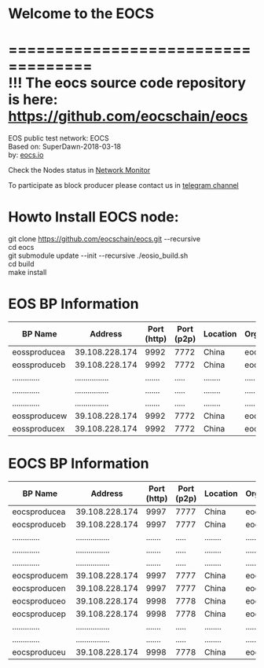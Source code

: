 # Welcome to the EOCS 

===================================  
!!! The eocs source code repository is here:  
https://github.com/eocschain/eocs  
===================================  

EOS public test network: EOCS   
Based on: SuperDawn-2018-03-18  
by: <a target="_blank" href="http://eocs.io">eocs.io</a>  


Check the Nodes status in <a target="_blank" href="http://eocsscan.com:8088">Network Monitor</a>

To participate as block producer please contact us in <a target="_blank" href="https://t.me/eocschain">telegram channel</a>


# Howto Install EOCS node:  
  
git clone https://github.com/eocschain/eocs.git --recursive  
cd eocs  
git submodule update --init --recursive
./eosio_build.sh  
cd build  
make install


# EOS BP Information
| BP Name | Address | Port (http) | Port (p2p) | Location | Organisation |
|---------|---------|-------------|------------|----------|--------------|
| eossproducea | 39.108.228.174 | 9992 | 7772 | China | eocs.io | 
| eossproduceb | 39.108.228.174  | 9992  | 7772 | China | eocs.io |
| .............|................|.......|.....|........|........|
| .............|................|.......|.....|........|........|
| .............|................|.......|.....|........|........|
| eossproducew | 39.108.228.174  | 9992  | 7772 | China | eocs.io |
| eossproducex | 39.108.228.174  | 9992  | 7772 | China | eocs.io |


# EOCS BP Information
| BP Name | Address | Port (http) | Port (p2p) | Location | Organisation |
|---------|---------|-------------|------------|----------|--------------|
| eocsproducea | 39.108.228.174 | 9997 | 7777 | China | eocs.io | 
| eocsproduceb | 39.108.228.174 | 9997 | 7777 | China | eocs.io |
| .............|................|.......|.....|........|........|
| .............|................|.......|.....|........|........|
| .............|................|.......|.....|........|........|
| eocsproducem | 39.108.228.174 | 9997 | 7777 | China | eocs.io |
| eocsproducen | 39.108.228.174 | 9997 | 7777 | China | eocs.io |
| eocsproduceo | 39.108.228.174 | 9998 | 7778 | China | eocs.io |
| eocsproducep | 39.108.228.174 | 9998 | 7778 | China | eocs.io |
| .............|................|.......|.....|........|........|
| .............|................|.......|.....|........|........|
| eocsproduceu | 39.108.228.174 | 9998 | 7778 | China | eocs.io |





